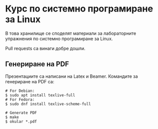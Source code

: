 # Курс по системно програмиране за Linux

В това хранилище се споделят материали за лабораторните упражнения по системно програмиране за Linux.

Pull requests са винаги добре дошли.

## Генериране на PDF
Презентациите са написани на Latex и Beamer. Командите за генериране на PDF са:

	# For Debian:
	$ sudo apt install texlive-full
	# For Fedora:
	$ sudo dnf install texlive-scheme-full

	# Generate PDF
	$ make
	$ okular *.pdf
